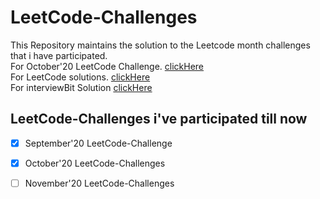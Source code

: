 # LeetCode-Challenges
This Repository maintains the solution to the Leetcode month challenges that i have participated. <br/>
For October'20 LeetCode Challenge. [clickHere](https://github.com/pranjal021/LeetCode-30Days-OctChallange) <br/>
For LeetCode solutions. [clickHere](https://github.com/pranjal021/LeetCode_Solutions) </br>
For interviewBit Solution [clickHere](https://github.com/pranjal021/InterviewBit-solutions) </br>

## LeetCode-Challenges i've participated till now
- [x] September'20 LeetCode-Challenge
- [x] October'20 LeetCode-Challenges
- [ ] November'20 LeetCode-Challenges

